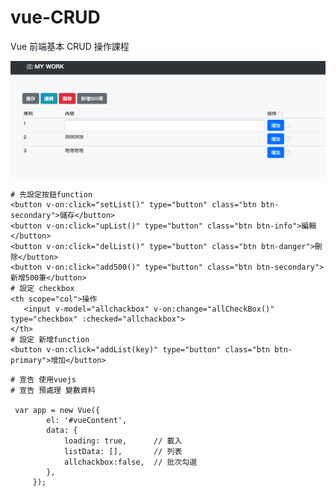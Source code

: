 # vue-CRUD
Vue 前端基本 CRUD 操作課程

![image](https://github.com/ye0205414225/vue-CRUD/blob/master/%E8%9E%A2%E5%B9%95%E5%BF%AB%E7%85%A7%202019-01-02%20%E4%B8%8A%E5%8D%889.51.22.png)
``` 
# 先設定按鈕function
<button v-on:click="setList()" type="button" class="btn btn-secondary">儲存</button>
<button v-on:click="upList()" type="button" class="btn btn-info">編輯</button>
<button v-on:click="delList()" type="button" class="btn btn-danger">刪除</button>
<button v-on:click="add500()" type="button" class="btn btn-secondary">新增500筆</button>
# 設定 checkbox
<th scope="col">操作
   <input v-model="allchackbox" v-on:change="allCheckBox()" type="checkbox" :checked="allchackbox">
</th>
# 設定 新增function
<button v-on:click="addList(key)" type="button" class="btn btn-primary">增加</button>
```
``` 
# 宣告 使用vuejs
# 宣告 預處理 變數資料

 var app = new Vue({
        el: '#vueContent',
        data: {
            loading: true,      // 載入
            listData: [],       // 列表
            allchackbox:false,  // 批次勾選
        },
     });
```
